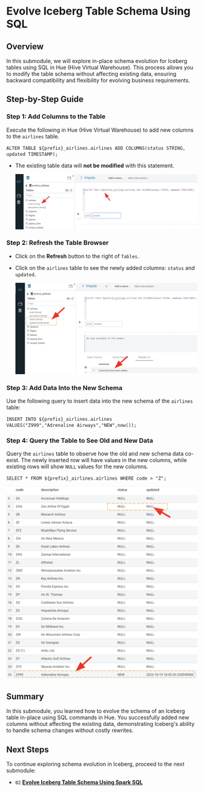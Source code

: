 # Evolve Iceberg Table Schema Using SQL

## Overview

In this submodule, we will explore in-place schema evolution for Iceberg tables using SQL in Hue (Hive Virtual Warehouse). This process allows you to modify the table schema without affecting existing data, ensuring backward compatibility and flexibility for evolving business requirements.

## Step-by-Step Guide

### Step 1: Add Columns to the Table

Execute the following in Hue (Hive Virtual Warehouse) to add new columns to the `airlines` table.

```
ALTER TABLE ${prefix}_airlines.airlines ADD COLUMNS(status STRING, updated TIMESTAMP);
```

- The existing table data will **not be modified** with this statement.

   ![In Place Table Evolution](../../images/SchemaEvolution_Add_Columns.png)

### Step 2: Refresh the Table Browser

- Click on the **Refresh** button to the right of `Tables`.
- Click on the `airlines` table to see the newly added columns: `status` and `updated`.

   ![Updated Table Metadata](../../images/SchemaEvolution_Updated_Metadata.png)

### Step 3: Add Data Into the New Schema

Use the following query to insert data into the new schema of the `airlines` table:

```
INSERT INTO ${prefix}_airlines.airlines
VALUES("Z999","Adrenaline Airways","NEW",now());
```

### Step 4: Query the Table to See Old and New Data

Query the `airlines` table to observe how the old and new schema data co-exist. The newly inserted row will have values in the new columns, while existing rows will show `NULL` values for the new columns.

```
SELECT * FROM ${prefix}_airlines.airlines WHERE code > "Z";
```

   ![View Data After Schema Evolution](../../images/SchemaEvolution_View_Results.png)

## Summary

In this submodule, you learned how to evolve the schema of an Iceberg table in-place using SQL commands in Hue. You successfully added new columns without affecting the existing data, demonstrating Iceberg's ability to handle schema changes without costly rewrites.

## Next Steps

To continue exploring schema evolution in Iceberg, proceed to the next submodule:

- `02` **[Evolve Iceberg Table Schema Using Spark SQL](SchemaEvolution_SparkSQL.md)**
